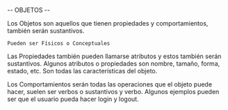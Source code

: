 -- OBJETOS --

Los Objetos son aquellos que tienen propiedades y comportamientos,
también serán sustantivos.

    Pueden ser Físicos o Conceptuales

Las Propiedades también pueden llamarse atributos y estos también
serán sustantivos. Algunos atributos o propiedades son nombre, tamaño,
forma, estado, etc. Son todas las características del objeto.

Los Comportamientos serán todas las operaciones que el objeto puede hacer,
suelen ser verbos o sustantivos y verbo. Algunos ejemplos pueden ser que el
usuario pueda hacer login y logout.